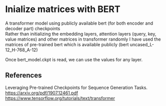 # Inialize matrices with BERT
A transformer model using publicly available bert (for both encoder and decoder part) checkpoints<br>
Rather than initializing the embedding layers, attention layers (query, key, value matrices) and other matrices in transformer randomly I have used the matrices of pre-trained bert which is available publicly (bert uncased_L-12_H-768_A-12)<br>

Once bert_model.ckpt is read, we can use the values for any layer.<br>
## References
Leveraging Pre-trained Checkpoints for Sequence Generation Tasks. https://arxiv.org/pdf/1907.12461.pdf <br>
https://www.tensorflow.org/tutorials/text/transformer
